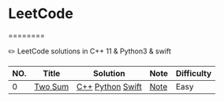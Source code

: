 # LeetCode
========

✏️ LeetCode solutions in C++ 11 &amp; Python3 &amp; swift 

|NO.|Title|Solution|Note|Difficulty
|---|-----|--------|----|----------
|0|[Two Sum](https://leetcode.com/problems/two-sum)|[C++](001.Two_Sum/run.cpp) [Python](001.Two_Sum/run.py) [Swift](001.Two_Sum/run.swift)|[Note](001.Two_Sum/README.md)|Easy|
